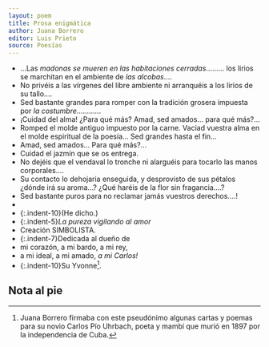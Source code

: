 ```yaml
---
layout: poem
title: Prosa enigmática
author: Juana Borrero
editor: Luis Prieto
source: Poesías 
---
```


- ...Las _madonas se mueren en las habitaciones cerradas_......... los lirios se marchitan en el ambiente de _las alcobas_....
- No privéis a las vírgenes del libre ambiente ni arranquéis a los lirios de su tallo....
- Sed bastante grandes para romper con la tradición grosera impuesta por _la costumbre_............
- ¡Cuidad del alma! ¿Para qué más? Amad, sed amados... para qué más?...
- Romped el molde antiguo impuesto por la carne. Vaciad vuestra alma en el molde espiritual de la poesía... Sed grandes hasta el fin...
- Amad, sed amados... Para qué más?... 
- Cuidad el jazmín que se os entrega. 
- No dejéis que el vendaval lo tronche ni alarguéis para tocarlo las manos corporales....
- Su contacto lo dehojaria enseguida, y desprovisto de sus pétalos ¿dónde irá su aroma...? ¿Qué haréis de la flor sin fragancia....? 
- Sed bastante puros para no reclamar jamás vuestros derechos....!
- 
- {:.indent-10}(He dicho.)
- {:.indent-5}_La pureza vigilando al amor_
- Creación SIMBOLISTA.
- {:.indent-7}Dedicada al dueño de
- mi corazón, a mi bardo, a mi rey,
- a mi ideal, a mi amado, _a mi Carlos!_
- {:.indent-10}Su Yvonne[^fn1].

## Nota al pie
[^fn1]:Juana Borrero firmaba con este pseudónimo algunas cartas y poemas para su novio Carlos Pío Uhrbach, poeta y mambí que murió en 1897 por la independencia de Cuba.

